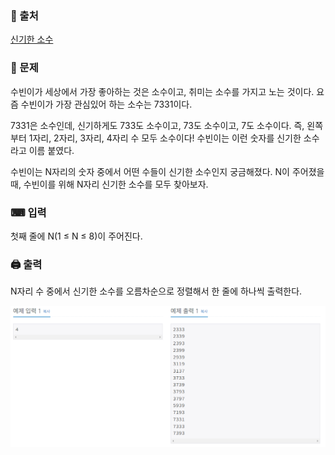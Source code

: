 ### 📌 출처
[신기한 소수](https://www.acmicpc.net/problem/2023)

### 📝 문제

수빈이가 세상에서 가장 좋아하는 것은 소수이고, 취미는 소수를 가지고 노는 것이다. 요즘 수빈이가 가장 관심있어 하는 소수는 7331이다.

7331은 소수인데, 신기하게도 733도 소수이고, 73도 소수이고, 7도 소수이다. 즉, 왼쪽부터 1자리, 2자리, 3자리, 4자리 수 모두 소수이다! 수빈이는 이런 숫자를 신기한 소수라고 이름 붙였다.

수빈이는 N자리의 숫자 중에서 어떤 수들이 신기한 소수인지 궁금해졌다. N이 주어졌을 때, 수빈이를 위해 N자리 신기한 소수를 모두 찾아보자.

###  ⌨ 입력
첫째 줄에 N(1 ≤ N ≤ 8)이 주어진다.


### 🖨 출력
N자리 수 중에서 신기한 소수를 오름차순으로 정렬해서 한 줄에 하나씩 출력한다.

![img.png](img.png)